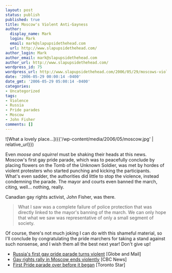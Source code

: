 ```yaml
---
layout: post
status: publish
published: true
title: Moscow's Violent Anti-Gayness
author:
  display_name: Mark
  login: Mark
  email: mark@slapupsidethehead.com
  url: http://www.slapupsidethehead.com/
author_login: Mark
author_email: mark@slapupsidethehead.com
author_url: http://www.slapupsidethehead.com/
wordpress_id: 75
wordpress_url: http://www.slapupsidethehead.com/2006/05/29/moscows-violent-anti-gayness/
date: '2006-05-29 00:00:14 -0400'
date_gmt: '2006-05-29 05:00:14 -0400'
categories:
- Uncategorized
tags:
- Violence
- Russia
- Pride parades
- Moscow
- John Fisher
comments: []
---
```

![What a lovely place...]({{'/wp-content/media/2006/05/moscow.jpg' | relative_url}})

Even _moose and squirrel_ must be shaking their heads at this news. Moscow's first gay pride parade, which was to peacefully conclude by placing flowers on the Tomb of the Unknown Soldier, was met by hordes of violent protesters who started punching and kicking the participants. What's even sadder, the authorities did little to stop the violence, instead condemning the parade. The mayor and courts even banned the march, citing, well... nothing, really.

Canadian gay rights activist, John Fisher, was there.

> What I saw was a complete failure of police protection that was directly linked to the mayor's banning of the march. We can only hope that what we saw was representative of only a small segment of society.

Of course, there's not much joking I can do with this shameful material, so I'll conclude by congratulating the pride marchers for taking a stand against such nonsense, and I wish them all the best next year! Don't give up!

- [Russia's first gay pride parade turns violent](http://www.theglobeandmail.com/servlet/story/RTGAM.20060527.wrusgay0527/BNStory/International/home) [Globe and Mail]
- [Gay rights rally in Moscow ends violently](http://www.cbc.ca/story/world/national/2006/05/27/moscow-gayrights.html?ref=rss) [CBC News]
- [First Pride parade over before it began](http://www.thestar.com/NASApp/cs/ContentServer?pagename=thestar/Layout/Article_Type1&c=Article&cid=1148766615169&call_pageid=968332188854&col=968350060724) [Toronto Star]
